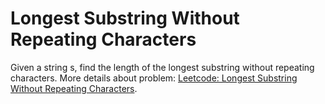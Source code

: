 # Longest Substring Without Repeating Characters
Given a string s, find the length of the longest substring without repeating characters.
More details about problem: [Leetcode: Longest Substring Without Repeating Characters](https://leetcode.com/problems/longest-substring-without-repeating-characters/).
